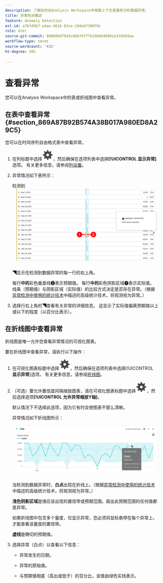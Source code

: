 ```yaml
---
description: 了解如何在Analysis Workspace中根据上下文查看和分析数据异常。
title: 异常检测概述
feature: Anomaly Detection
exl-id: a76fd967-e4ae-4616-83ce-19de67300f0c
role: User
source-git-commit: 808b09d79d3c686747f7b19b6646001e3345b9aa
workflow-type: tm+mt
source-wordcount: '431'
ht-degree: 50%

---
```



# 查看异常

您可以在Analysis Workspace中的表或折线图中查看异常。

## 在表中查看异常 {#section_869A87B92B574A38B017A980ED8A29C5}

您可以在时间序列自由格式表中查看异常。

1. 在列标题中选择![设置](/help/assets/icons/Setting.svg)，然后确保在选项列表中选择&#x200B;**[!UICONTROL 显示异常]**&#x200B;选项。 有关更多信息，请参阅[列设置](/help/analysis-workspace/visualizations/freeform-table/column-row-settings/column-settings.md)。

1. 异常情况如下表所示：

   检测到![异常](assets/anomaly-detected.png)

   ◥显示在检测到数据异常的每一行的右上角。

   每行&#x200B;**中的**&#x200B;彩色垂直线➋表示预期值。 每行&#x200B;**中的**&#x200B;彩色阴影区域➊表示实际值。 线条（预期值）与阴影区域（实际值）的比较方式决定是否存在异常。（根据[异常检测中使用的统计技术](/help/analysis-workspace/c-anomaly-detection/statistics-anomaly-detection.md)中描述的高级统计技术，将观测视为异常。）

1. 选择行右上角的◥查看有关异常的详细信息。 这显示了实际值偏离预期值以上或以下的程度（以百分比表示）。

## 在折线图中查看异常

折线图是唯一允许您查看异常情况的可视化图表。

要在折线图中查看异常，请执行以下操作：

1. 在可视化图表标题中选择![设置](/help/assets/icons/Setting.svg)，然后确保在选项列表中选择&#x200B;[!UICONTROL **显示异常**]&#x200B;选项。 有关更多信息，请参阅[折线图](/help/analysis-workspace/visualizations/line.md)。

1. （可选）要允许置信度间隔缩放图表，请在可视化图表标题中选择![设置](/help/assets/icons/Setting.svg)，然后选择选项&#x200B;**[!UICONTROL 允许异常缩放Y轴]**。

   默认情况下不选择此选项，因为它有时会使图表不那么清晰。

   异常情况如下折线图所示：

   ![异常检测到的折线图可视化图表](assets/anomaly-detected-line.png)

   当检测到数据异常时，**白点**&#x200B;出现在折线上。（根据[异常检测中使用的统计技术](/help/analysis-workspace/c-anomaly-detection/statistics-anomaly-detection.md)中描述的高级统计技术，将观测视为异常。）

   **浅色阴影区域**&#x200B;是值应该出现的置信带或预期范围。超出此预期范围的任何值都是异常。

   如果折线图中包含多个量度，仅显示异常，您必须将鼠标悬停在每个异常上，才能查看该量度的置信带。

   **虚线**&#x200B;是确切的预期值。

1. 选择异常（白点）以查看以下信息：

   * 异常发生的日期。

   * 异常的原始值。

   * 与预期值相差（高出或低于）的百分比，该值由绿色实线表示。








<!--
# View anomalies in Analysis Workspace

You can view anomalies in a table or in a line chart.

## View anomalies in a table {#table}

You can view anomalies in a time-series Freeform Table.

1. Select the column settings icon in the column header, then ensure that the [!UICONTROL **Anomalies**] option is selected in the list of options. For more information, see [Column settings](/help/analysis-workspace/visualizations/freeform-table/column-row-settings/column-settings.md).

1. Click away from the settings menu to view the updated table.

   ![An anomaly detection notification indicating 15% below expected.](assets/anomaly_detected.png)

1. Anomalies are shown in the table as follows:

   A **dark gray triangle** appears in the upper-right corner of each row where a data anomaly is detected.

   The colored **vertical line** in each row indicates the expected value. The colored **shaded area** in each row indicates the actual value. How the line (expected value) compares with the shaded area (actual value) determines whether there is an anomaly. (An observation is considered anomolous based on the advanced statistical techniques described in [Statistical techniques used in anomaly detection](/help/analysis-workspace/c-anomaly-detection/statistics-anomaly-detection.md).)

1. Select the gray triangle in the upper-right corner of a row to view details about the anomaly. This shows the extent (as a percentage) to which the actual value diverges either above or below the expected value.

## View anomalies in a line chart {#line-chart}

A Line chart is the only visualization that allows you to view anomalies.

To view anomalies in a line chart:

1. Select the settings icon in the visualization header, then ensure that the [!UICONTROL **Show anomalies**] option is selected in the list of options. For more information, see [Line](/help/analysis-workspace/visualizations/line.md).

1. (Optional) To allow the confidence interval to scale the chart, select the settings icon in the visualization header, then select the option, **[!UICONTROL Allow anomalies to Scale Y-axis]**. 

   This option is not selected by default because it can sometimes make the chart less legible.
   
1. Click away from the settings menu to view the updated line chart.

      ![A line chart with an anomaly detected message indicating 15% above expected.](assets/anomaly_linechart.png)

   Anomalies are shown in the line chart as follows:
   
   A **white dot** appears on the line wherever a data anomaly is detected. (An observation is considered anomolous based on the advanced statistical techniques described in [Statistical techniques used in anomaly detection](/help/analysis-workspace/c-anomaly-detection/statistics-anomaly-detection.md).)

   The **light shaded area** is the confidence band, or expected range, where values should occur. Any value that falls outside of this expected range is an anomaly. 

   If you have multiple metrics in the line chart, only the anomalies are shown and you have to hover over each anomaly to see the confidence band for that metric. 

   The **dotted line** is the exact expected value.

1. Click an anomaly (white dot) to view the following information:

   * The date the anomaly occurred 
   
   * The raw value of the anomaly 
   
   * The percentage value above or below the expected value, which is represented by the solid green line.
   
-->
